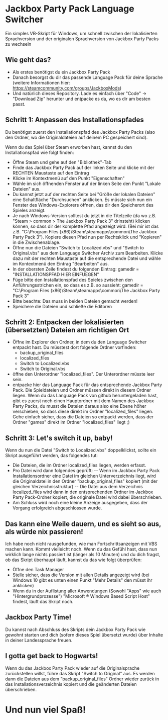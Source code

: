 # Jackbox Party Pack Language Switcher
Ein simples VB-Skript für Windows, um schnell zwischen der lokalisierten Sprachversion und der originalen Sprachversion von Jackbox Party Packs zu wechseln

## Wie geht das?
- Als erstes benötigst du ein Jackbox Party Pack
- Danach besorgst du dir das passende Language Pack für deine Sprache (weitere Informationen hier: https://steamcommunity.com/groups/JackboxMods)
- Und natürlich dieses Repository. Lade es einfach über "Code" -> "Download Zip" herunter und entpacke es da, wo es dir am besten passt.

## Schritt 1: Anpassen des Installationspfades
Du benötigst zuerst den Installationspfad des Jackbox Party Packs (also den Ordner, wo die Originaldateien auf deinem PC gespeichert sind). 

Wenn du das Spiel über Steam erworben hast, kannst du den Installationspfad wie folgt finden:
- Öffne Steam und gehe auf den "Bibliothek"-Tab
- Finde das Jackbox Party Pack auf der linken Seite und klicke mit der RECHTEN Maustaste auf den Eintrag
- Klicke im Kontextmenü auf den Punkt "Eigenschaften"
- Wähle im sich öffnenden Fenster auf der linken Seite den Punkt "Lokale Dateien" aus.
- Du kannst jetzt auf der rechten Seite bei "Größe der lokalen Dateien" eine Schaltfläche "Durchsuchen" anklicken. Es müsste sich nun ein Fenster des Windows-Explorers öffnen, das dir den Speicherort des Spieles anzeigt.
- Je nach Windows-Version solltest du jetzt in die Titelzeile (da wo z.B. "Steam > common > The Jackbox Party Pack 3" drinsteht) klicken können, so dass dir der komplette Pfad angezeigt wird. (Bei mir ist das z.B. "C:\Program Files (x86)\Steam\steamapps\common\The Jackbox Party Pack 3"). Kopiere diesen Pfad nun per Rechtsklick und "Kopieren" in die Zwischenablage.
- Öffne nun die Dateien "Switch to Localized.vbs" und "Switch to Original.vbs" aus dem Language Switcher Archiv zum Bearbeiten. Klicke dazu mit der rechten Maustaste auf die entsprechende Datei und wähle im Kontextmenü den Eintrag "Bearbeiten" aus.
- In der obersten Zeile findest du folgenden Eintrag: gamedir = "INSTALLATIONSPFAD HIER EINFUEGEN"
- Füge bitte den Installationspfad des Spieles zwischen den Anführungsstrichen ein, so dass es z.B. so aussieht: gamedir = "C:\Program Files (x86)\Steam\steamapps\common\The Jackbox Party Pack 3"
- Bitte beachte: Das muss in beiden Dateien gemacht werden!
- Speichere die Dateien und schließe die Editoren

## Schritt 2: Entpacken der lokalisierten (übersetzten) Dateien am richtigen Ort
- Öffne im Explorer den Ordner, in dem du den Language Switcher entpackt hast. Du müsstest dort folgende Ordner vorfinden:
  - backup_original_files
  - localized_files
  - Switch to Localized.vbs
  - Switch to Original.vbs
- öffne den Unterordner "localized_files". Der Unterordner müsste leer sein.
- entpacke hier das Language Pack für das entsprechende Jackbox Party Pack. Die Spieldateien und Ordner müssen direkt in diesem Ordner liegen. Wenn du das Language Pack von github heruntergeladen hast, gibt es zuerst noch einen Hauptordner mit dem Namen des Jackbox Party Packs, du musst die Dateien daraus also eine Ebene höher verschieben, so dass diese direkt im Ordner "localized_files" liegen. Gehe einfach sicher, dass die Dateien so entpackt werden, dass der Ordner "games" direkt im Ordner "localized_files" liegt ;)

## Schritt 3: Let's switch it up, baby!
Wenn du nun die Datei "Switch to Localized.vbs" doppelklickst, sollte ein Skript ausgeführt werden, das folgendes tut:
- Die Dateien, die im Ordner localized_files liegen, werden erfasst.
- Pro Datei wird dann folgendes geprüft:
-- Wenn im Jackbox Party Pack Installationsordner eine Datei im gleichen Unterverzeichnis liegt, wird die Originaldatei in den Ordner "backup_original_files" kopiert (mit der gleichen Verzeichnisstruktur)
-- Die Datei aus dem Verzeichnis localized_files wird dann in den entsprechenden Ordner im Jackbox Party Pack-Ordner kopiert, die originale Datei wird dabei überschrieben.
- Am Schluss wird noch eine kleine Anzeige ausgegeben, dass der Vorgang erfolgreich abgeschlossen wurde.

## Das kann eine Weile dauern, und es sieht so aus, als würde nix passieren!
Ich habe noch nicht rausgefunden, wie man Fortschrittsanzeigen mit VBS machen kann. Kommt vielleicht noch. Wenn du das Gefühl hast, dass nun wirklich lange nichts passiert ist (länger als 10 Minuten) und du dich fragst, ob das Skript überhaupt läuft, kannst du das wie folgt überprüfen:
- Öffne den Task Manager
- Stelle sicher, dass die Version mit allen Details angezeigt wird (bei Windows 10 gibt es unten einen Punkt "Mehr Details" den müsst ihr anklicken)
- Wenn du in der Auflistung aller Anwendungen (Sowohl "Apps" wie auch "Hintergrundprozesse") "Microsoft ® Windows Based Script Host" findest, läuft das Skript noch.

## Jackbox Party Time!
Du kannst nach Abschluss des Skripts dein Jackbox Party Pack wie gewohnt starten und dich (sofern dieses Spiel übersetzt wurde) über Inhalte in deiner Landessprache freuen.

## I gotta get back to Hogwarts!
Wenn du das Jackbox Party Pack wieder auf die Originalsprache zurückstellen willst, führe das Skript "Switch to Original" aus. Es werden dann die Dateien aus dem "backup_original_files" Ordner wieder zurück in das Installationsverzeichnis kopiert und die geänderten Dateien überschrieben.

# Und nun viel Spaß!
